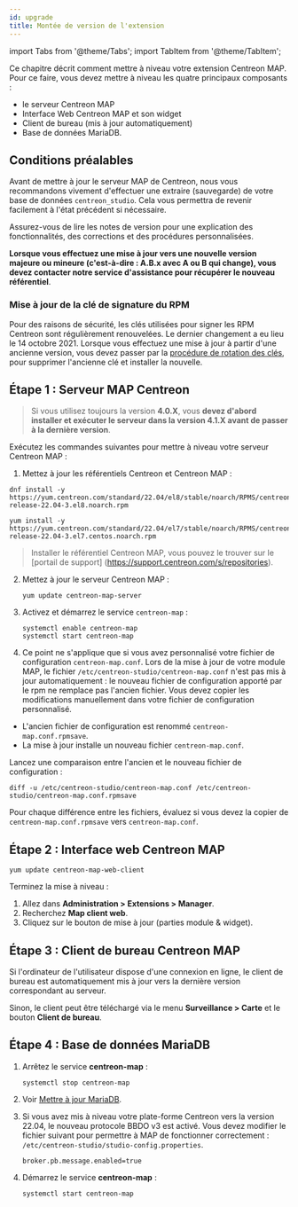 ```yaml
---
id: upgrade
title: Montée de version de l'extension
---
```


import Tabs from '@theme/Tabs';
import TabItem from '@theme/TabItem';

Ce chapitre décrit comment mettre à niveau votre extension Centreon MAP. Pour ce faire, vous devez mettre à niveau les quatre principaux composants :

- le serveur Centreon MAP
- Interface Web Centreon MAP et son widget
- Client de bureau (mis à jour automatiquement)
- Base de données MariaDB.

## Conditions préalables

Avant de mettre à jour le serveur MAP de Centreon, nous vous recommandons vivement d'effectuer une extraire (sauvegarde) de votre base de données `centreon_studio`.
Cela vous permettra de revenir facilement à l'état précédent si nécessaire.

Assurez-vous de lire les notes de version pour une explication des fonctionnalités, des corrections et des procédures personnalisées.

**Lorsque vous effectuez une mise à jour vers une nouvelle version majeure ou mineure (c'est-à-dire : A.B.x avec A ou B qui change), vous devez contacter notre service d'assistance pour récupérer le nouveau référentiel**.

### Mise à jour de la clé de signature du RPM

Pour des raisons de sécurité, les clés utilisées pour signer les RPM Centreon sont régulièrement renouvelées. Le dernier changement a eu lieu le 14 octobre 2021.
Lorsque vous effectuez une mise à jour à partir d'une ancienne version, vous devez passer par la [procédure de rotation des clés](../security/key-rotation.md#existing-installation), pour supprimer l'ancienne clé et installer la nouvelle.

## Étape 1 : Serveur MAP Centreon

> Si vous utilisez toujours la version **4.0.X**, vous **devez d'abord installer et exécuter le serveur dans la version 4.1.X avant de passer à la dernière version**.

Exécutez les commandes suivantes pour mettre à niveau votre serveur Centreon MAP :

1. Mettez à jour les référentiels Centreon et Centreon MAP :

<Tabs groupId="sync">
<TabItem value="Alma / RHEL / Oracle Linux 8" label="Alma / RHEL / Oracle Linux 8">

```shell
dnf install -y https://yum.centreon.com/standard/22.04/el8/stable/noarch/RPMS/centreon-release-22.04-3.el8.noarch.rpm
```

</TabItem>
<TabItem value="CentOS 7" label="CentOS 7">

```shell
yum install -y https://yum.centreon.com/standard/22.04/el7/stable/noarch/RPMS/centreon-release-22.04-3.el7.centos.noarch.rpm
```

</TabItem>
</Tabs>

> Installer le référentiel Centreon MAP, vous pouvez le trouver sur le [portail de support] (https://support.centreon.com/s/repositories).

2. Mettez à jour le serveur Centreon MAP :
    ```shell
    yum update centreon-map-server
    ```

3. Activez et démarrez le service `centreon-map` :
    ```shell
    systemctl enable centreon-map
    systemctl start centreon-map
    ```

5. Ce point ne s'applique que si vous avez personnalisé votre fichier de configuration `centreon-map.conf`.
Lors de la mise à jour de votre module MAP, le fichier `/etc/centreon-studio/centreon-map.conf` n'est pas mis à jour automatiquement : le nouveau fichier de configuration apporté par le rpm ne remplace pas l'ancien fichier.
Vous devez copier les modifications manuellement dans votre fichier de configuration personnalisé.

  * L'ancien fichier de configuration est renommé `centreon-map.conf.rpmsave`.
  * La mise à jour installe un nouveau fichier `centreon-map.conf`.

  Lancez une comparaison entre l'ancien et le nouveau fichier de configuration :

  ```shell
  diff -u /etc/centreon-studio/centreon-map.conf /etc/centreon-studio/centreon-map.conf.rpmsave
  ```

  Pour chaque différence entre les fichiers, évaluez si vous devez la copier de `centreon-map.conf.rpmsave` vers `centreon-map.conf`.

## Étape 2 : Interface web Centreon MAP

```shell
yum update centreon-map-web-client
```

Terminez la mise à niveau : 
1. Allez dans **Administration > Extensions > Manager**.
2. Recherchez **Map client web**.
3. Cliquez sur le bouton de mise à jour (parties module & widget).

## Étape 3 : Client de bureau Centreon MAP

Si l'ordinateur de l'utilisateur dispose d'une connexion en ligne, le client de bureau est automatiquement mis à jour vers la dernière version correspondant au serveur.

Sinon, le client peut être téléchargé via le menu **Surveillance > Carte** et le bouton **Client de bureau**.

## Étape 4 : Base de données MariaDB

1. Arrêtez le service **centreon-map** :
    ```shell
    systemctl stop centreon-map
    ```

2. Voir [Mettre à jour MariaDB](../upgrade/upgrade-mariadb.md).

3. Si vous avez mis à niveau votre plate-forme Centreon vers la version 22.04, le nouveau protocole BBDO v3 est activé.
Vous devez modifier le fichier suivant pour permettre à MAP de fonctionner correctement : `/etc/centreon-studio/studio-config.properties`.
   ```text
   broker.pb.message.enabled=true
   ```

4. Démarrez le service **centreon-map** :
    ```shell
    systemctl start centreon-map
    ```
